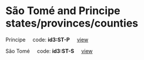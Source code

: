 # São Tomé and Principe states/provinces/counties
Príncipe&nbsp;&nbsp;&nbsp;&nbsp;&nbsp;code: **id3:ST-P**&nbsp;&nbsp;&nbsp;&nbsp;&nbsp;[view](../../export/geojson/medium/id3/st/p.geojson)&nbsp;&nbsp;&nbsp;&nbsp;&nbsp;


São Tomé&nbsp;&nbsp;&nbsp;&nbsp;&nbsp;code: **id3:ST-S**&nbsp;&nbsp;&nbsp;&nbsp;&nbsp;[view](../../export/geojson/medium/id3/st/s.geojson)&nbsp;&nbsp;&nbsp;&nbsp;&nbsp;

